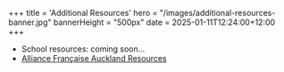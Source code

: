 +++
title = 'Additional Resources'
hero = "/images/additional-resources-banner.jpg"
bannerHeight = "500px"
date = 2025-01-11T12:24:00+12:00
+++

- School resources: coming soon...
- [Alliance Française Auckland Resources](https://www.alliance-francaise.co.nz/resources-and-services/additional-resources/)
